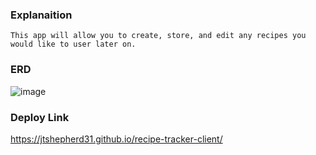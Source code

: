 ### Explanaition
```
This app will allow you to create, store, and edit any recipes you would like to user later on.
```

### ERD
![image](https://i.imgur.com/Vht7Mfq.png)

### Deploy Link
https://jtshepherd31.github.io/recipe-tracker-client/
